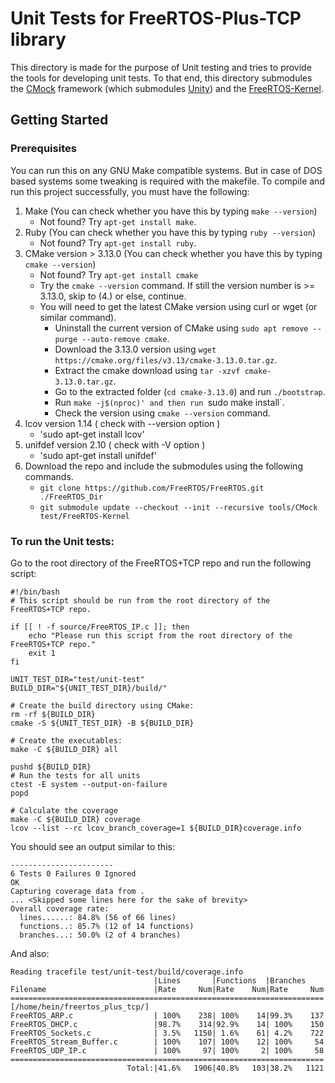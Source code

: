 # Unit Tests for FreeRTOS-Plus-TCP library
This directory is made for the purpose of Unit testing and tries to provide the tools for developing unit tests. To that end, this directory submodules the [CMock](https://github.com/ThrowTheSwitch/CMock) framework (which submodules [Unity](https://github.com/throwtheswitch/unity/tree/cf949f45ca6d172a177b00da2.3.1607b97bc7a7)) and the [FreeRTOS-Kernel](https://github.com/FreeRTOS/FreeRTOS-Kernel/).

## Getting Started
### Prerequisites
You can run this on any GNU Make compatible systems. But in case of DOS based systems some tweaking is required with the makefile.
To compile and run this project successfully, you must have the following:
1. Make (You can check whether you have this by typing `make --version`)
    - Not found? Try `apt-get install make`.
2. Ruby (You can check whether you have this by typing `ruby --version`)
    - Not found? Try `apt-get install ruby`.
3. CMake version > 3.13.0 (You can check whether you have this by typing `cmake --version`)
    - Not found? Try `apt-get install cmake`
    - Try the `cmake --version` command. If still the version number is >= 3.13.0, skip to (4.) or else, continue.
    - You will need to get the latest CMake version using curl or wget (or similar command).
        - Uninstall the current version of CMake using `sudo apt remove --purge --auto-remove cmake`.
        - Download the 3.13.0 version using `wget https://cmake.org/files/v3.13/cmake-3.13.0.tar.gz`.
        - Extract the cmake download using `tar -xzvf cmake-3.13.0.tar.gz`.
        - Go to the extracted folder (`cd cmake-3.13.0`) and run `./bootstrap`.
        - Run `make -j$(nproc)' and then run `sudo make install`.
        - Check the version using `cmake --version` command.
4. lcov version 1.14 ( check with --version option )
    - 'sudo apt-get install lcov'
5. unifdef version 2.10 ( check with -V option )
    - 'sudo apt-get install unifdef'
6. Download the repo and include the submodules using the following commands.
    - `git clone https://github.com/FreeRTOS/FreeRTOS.git ./FreeRTOS_Dir`
    - `git submodule update --checkout --init --recursive tools/CMock test/FreeRTOS-Kernel`

### To run the Unit tests:
Go to the root directory of the FreeRTOS+TCP repo and run the following script:
~~~
#!/bin/bash
# This script should be run from the root directory of the FreeRTOS+TCP repo.

if [[ ! -f source/FreeRTOS_IP.c ]]; then
    echo "Please run this script from the root directory of the FreeRTOS+TCP repo."
    exit 1
fi

UNIT_TEST_DIR="test/unit-test"
BUILD_DIR="${UNIT_TEST_DIR}/build/"

# Create the build directory using CMake:
rm -rf ${BUILD_DIR}
cmake -S ${UNIT_TEST_DIR} -B ${BUILD_DIR}

# Create the executables:
make -C ${BUILD_DIR} all

pushd ${BUILD_DIR}
# Run the tests for all units
ctest -E system --output-on-failure
popd

# Calculate the coverage
make -C ${BUILD_DIR} coverage
lcov --list --rc lcov_branch_coverage=1 ${BUILD_DIR}coverage.info
~~~

You should see an output similar to this:

```
-----------------------
6 Tests 0 Failures 0 Ignored 
OK
Capturing coverage data from .
... <Skipped some lines here for the sake of brevity>
Overall coverage rate:
  lines......: 84.8% (56 of 66 lines)
  functions..: 85.7% (12 of 14 functions)
  branches...: 50.0% (2 of 4 branches)
```

And also:

```
Reading tracefile test/unit-test/build/coverage.info
                                |Lines       |Functions  |Branches    
Filename                        |Rate     Num|Rate    Num|Rate     Num
======================================================================
[/home/hein/freertos_plus_tcp/]
FreeRTOS_ARP.c                  | 100%    238| 100%    14|99.3%    137
FreeRTOS_DHCP.c                 |98.7%    314|92.9%    14| 100%    150
FreeRTOS_Sockets.c              | 3.5%   1150| 1.6%    61| 4.2%    722
FreeRTOS_Stream_Buffer.c        | 100%    107| 100%    12| 100%     54
FreeRTOS_UDP_IP.c               | 100%     97| 100%     2| 100%     58
======================================================================
                          Total:|41.6%   1906|40.8%   103|38.2%   1121
```
